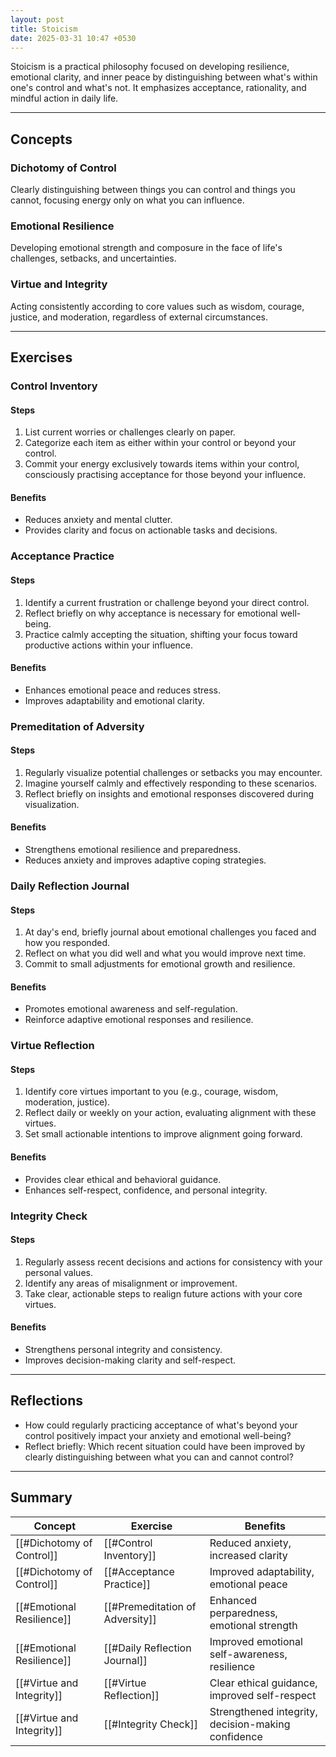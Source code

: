 ```yaml
---
layout: post
title: Stoicism
date: 2025-03-31 10:47 +0530
---
```


Stoicism is a practical philosophy focused on developing resilience, emotional clarity, and inner peace by distinguishing between what's within one's control and what's not. It emphasizes acceptance, rationality, and mindful action in daily life.

---

## Concepts

### Dichotomy of Control

Clearly distinguishing between things you can control and things you cannot, focusing energy only on what you can influence.

### Emotional Resilience

Developing emotional strength and composure in the face of life's challenges, setbacks, and uncertainties.

### Virtue and Integrity

Acting consistently according to core values such as wisdom, courage, justice, and moderation, regardless of external circumstances.

---

## Exercises

### Control Inventory

#### Steps

1. List current worries or challenges clearly on paper.
2. Categorize each item as either within your control or beyond your control.
3. Commit your energy exclusively towards items within your control, consciously practising acceptance for those beyond your influence.

#### Benefits

- Reduces anxiety and mental clutter.
- Provides clarity and focus on actionable tasks and decisions.

### Acceptance Practice

#### Steps

1. Identify a current frustration or challenge beyond your direct control.
2. Reflect briefly on why acceptance is necessary for emotional well-being.
3. Practice calmly accepting the situation, shifting your focus toward productive actions within your influence.

#### Benefits

- Enhances emotional peace and reduces stress.
- Improves adaptability and emotional clarity.

### Premeditation of Adversity

#### Steps

1. Regularly visualize potential challenges or setbacks you may encounter.
2. Imagine yourself calmly and effectively responding to these scenarios.
3. Reflect briefly on insights and emotional responses discovered during visualization.

#### Benefits

- Strengthens emotional resilience and preparedness.
- Reduces anxiety and improves adaptive coping strategies.

### Daily Reflection Journal

#### Steps

1. At day's end, briefly journal about emotional challenges you faced and how you responded.
2. Reflect on what you did well and what you would improve next time.
3. Commit to small adjustments for emotional growth and resilience.

#### Benefits

- Promotes emotional awareness and self-regulation.
- Reinforce adaptive emotional responses and resilience.

### Virtue Reflection

#### Steps

1. Identify core virtues important to you (e.g., courage, wisdom, moderation, justice).
2. Reflect daily or weekly on your action, evaluating alignment with these virtues.
3. Set small actionable intentions to improve alignment going forward.

#### Benefits

- Provides clear ethical and behavioral guidance.
- Enhances self-respect, confidence, and personal integrity.

### Integrity Check

#### Steps

1. Regularly assess recent decisions and actions for consistency with your personal values.
2. Identify any areas of misalignment or improvement.
3. Take clear, actionable steps to realign future actions with your core virtues.

#### Benefits

- Strengthens personal integrity and consistency.
- Improves decision-making clarity and self-respect.

---

## Reflections

- How could regularly practicing acceptance of what's beyond your control positively impact your anxiety and emotional well-being?
- Reflect briefly: Which recent situation could have been improved by clearly distinguishing between what you can and cannot control?

---

## Summary

| Concept                   | Exercise                        | Benefits                                           |
| ------------------------- | ------------------------------- | -------------------------------------------------- |
| [[#Dichotomy of Control]] | [[#Control Inventory]]          | Reduced anxiety, increased clarity                 |
| [[#Dichotomy of Control]] | [[#Acceptance Practice]]        | Improved adaptability, emotional peace             |
| [[#Emotional Resilience]] | [[#Premeditation of Adversity]] | Enhanced perparedness, emotional strength          |
| [[#Emotional Resilience]] | [[#Daily Reflection Journal]]   | Improved emotional self-awareness, resilience      |
| [[#Virtue and Integrity]] | [[#Virtue Reflection]]          | Clear ethical guidance, improved self-respect      |
| [[#Virtue and Integrity]] | [[#Integrity Check]]            | Strengthened integrity, decision-making confidence |
